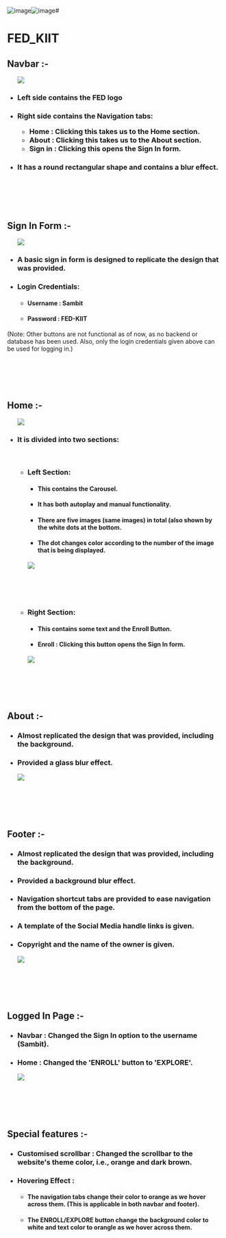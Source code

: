 ![image](https://github.com/Sambit-Mondal/FED_KIIT/assets/138088550/c41826c5-9bbd-4167-87c0-a058eb28abb2)![image](https://github.com/Sambit-Mondal/FED_KIIT/assets/138088550/7c8a8110-6649-419c-bf3e-3e69c468131e)# <h1>FED_KIIT</h1>

<div>
  <h2>Navbar :-</h2>
  <p>
    <ul>
      <img src = "/Screenshots/Navbar.png">
      <li><h3>Left side contains the FED logo</h3></li>
      <li><h3>Right side contains the Navigation tabs:
        <ul>
          <li>Home : Clicking this takes us to the Home section.</li>
          <li>About : Clicking this takes us to the About section.</li>
          <li>Sign in : Clicking this opens the Sign In form.</li>
        </ul>
      </h3></li>
      <li><h3>It has a round rectangular shape and contains a blur effect.</h3></li>
    </ul>
  </p>
</div>

<br>
<br>
<br>
<br>

<div>
  <h2>Sign In Form :-</h2>
  <p>
    <ul>
      <img src = "/Screenshots/SignIn-form.png">
      <li><h3>A basic sign in form is designed to replicate the design that was provided.</h3></li>
      <li><h3>Login Credentials:</h3>
        <ul>
          <li><h4>Username : Sambit</h4></li>
          <li><h4>Password : FED-KIIT</h4></li>
        </ul>
      </li>
    </ul>
      (Note: Other buttons are not functional as of now, as no backend or database has been used. Also, only the login credentials given above can be used for logging in.)
  </p>
</div>

<br>
<br>
<br>
<br>

<div>
  <h2>Home :-</h2>
  <p>
    <ul>
      <img src = "/Screenshots/Home.png">
      <li><h3>It is divided into two sections:</h3>
        <br>
        <ul>
          <li><h3>Left Section:</h3>
            <ul>
              <li><h4>This contains the Carousel.</h4></li>
              <li><h4>It has both autoplay and manual functionality.</h4></li>
              <li><h4>There are five images (same images) in total (also shown by the white dots at the bottom.</h4></li>
              <li><h4>The dot changes color according to the number of the image that is being displayed.</h4></li>
            </ul>
            <img src = "/Screenshots/Carousel.png">
          </li>
          <br>
          <br>
          <br>
          <br>
          <li><h3>Right Section:</h3>
            <ul>
              <li><h4>This contains some text and the Enroll Button.</h4></li>
              <li><h4>Enroll : Clicking this button opens the Sign In form.</h4></li>
            </ul>
            <img src = "/Screenshots/Right-side.png">
          </li>
        </ul>
      </li>
    </ul>
  </p>
</div>

<br>
<br>
<br>
<br>

<div>
  <h2>About :-</h2>
  <ul>
    <li><h3>Almost replicated the design that was provided, including the background.</h3></li>
    <li><h3>Provided a glass blur effect.</h3></li>
    <img src = "/Screenshots/About.png">
  </ul>
</div>

<br>
<br>
<br>
<br>

<div>
  <h2>Footer :-</h2>
  <ul>
    <li><h3>Almost replicated the design that was provided, including the background.</h3></li>
    <li><h3>Provided a background blur effect.</h3></li>
    <li><h3>Navigation shortcut tabs are provided to ease navigation from the bottom of the page.</h3></li>
    <li><h3>A template of the Social Media handle links is given.</h3></li>
    <li><h3>Copyright and the name of the owner is given.</h3></li>
    <img src = "/Screenshots/Footer.png">
  </ul>
</div>

<br>
<br>
<br>
<br>

<div>
  <h2>Logged In Page :-</h2>
  <ul>
    <li><h3>Navbar : Changed the Sign In option to the username (Sambit).</h3></li>
    <li><h3>Home : Changed the 'ENROLL' button to 'EXPLORE'.</h3></li>
    <img src = "Log-in.png">
  </ul>
</div>

<br>
<br>
<br>
<br>

<div>
  <h2>Special features :-</h2>
  <ul>
    <li><h3>Customised scrollbar : Changed the scrollbar to the website's theme color, i.e., orange and dark brown.</h3></li>
    <li><h3>Hovering Effect : </h3>
      <ul>
        <li><h4>The navigation tabs change their color to orange as we hover across them. (This is applicable in both navbar and footer).</h4></li>
        <li><h4>The ENROLL/EXPLORE button change the background color to white and text color to orangle as we hover across them.</h4></li>
  </ul>
</div>
